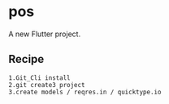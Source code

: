 # pos

A new Flutter project.

## Recipe

    1.Git_Cli install
    2.git create3 project
    3.create models / reqres.in / quicktype.io